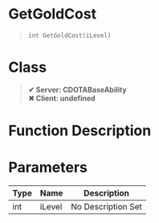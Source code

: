 # GetGoldCost
> `int GetGoldCost(iLevel)`
# Class
> __✔ Server: CDOTABaseAbility__  
> __✖ Client: undefined__  
# Function Description

# Parameters
Type|Name|Description
--|--|--
int|iLevel|No Description Set
